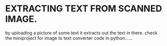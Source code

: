 # EXTRACTING TEXT FROM SCANNED IMAGE.
by uploading a picture of some text it extracts out the text in there.
check the miniproject for image to text converter code in python......

